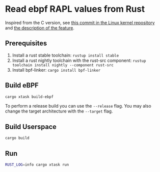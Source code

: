 # Read ebpf RAPL values from Rust

Inspired from the C version, see [this commit in the Linux kernel repository](https://github.com/torvalds/linux/commit/d74a790d5237e7f56677030d932bc4f37ec36c92#diff-7f8cb9786a9d6a03f0164b2a9c2b942ab954866edc616a700c8884333d52a672) and [the description of the feature](https://lwn.net/Articles/651461/).

## Prerequisites

1. Install a rust stable toolchain: `rustup install stable`
1. Install a rust nightly toolchain with the rust-src component: `rustup toolchain install nightly --component rust-src`
1. Install bpf-linker: `cargo install bpf-linker`

## Build eBPF

```bash
cargo xtask build-ebpf
```

To perform a release build you can use the `--release` flag.
You may also change the target architecture with the `--target` flag.

## Build Userspace

```bash
cargo build
```

## Run

```bash
RUST_LOG=info cargo xtask run
```
